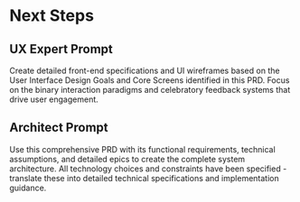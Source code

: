 # Next Steps

## UX Expert Prompt
Create detailed front-end specifications and UI wireframes based on the User Interface Design Goals and Core Screens identified in this PRD. Focus on the binary interaction paradigms and celebratory feedback systems that drive user engagement.

## Architect Prompt  
Use this comprehensive PRD with its functional requirements, technical assumptions, and detailed epics to create the complete system architecture. All technology choices and constraints have been specified - translate these into detailed technical specifications and implementation guidance.
